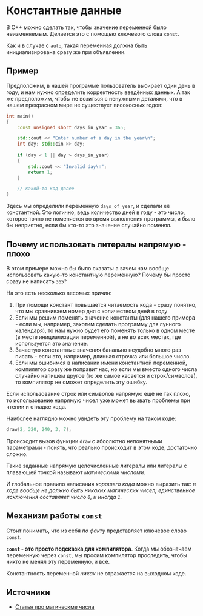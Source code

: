 # Константные данные

В С++ можно сделать так, чтобы значение переменной было неизменяемым. Делается это с помощью ключевого слова `const`.

Как и в случае с `auto`, такая переменная должна быть инициализирована сразу же при объявлении.

## Пример

Предположим, в нашей программе пользователь выбирает один день в году, и нам нужно определить корректность введённых данных. А так же предположим, чтобы не возиться с ненужными деталями, что в нашем прекрасном мире не существует високосных годов:

```cpp
int main()
{
    const unsigned short days_in_year = 365;

    std::cout << "Enter number of a day in the year\n";
    int day; std::cin >> day;
    
    if (day < 1 || day > days_in_year)
    {
        std::cout << "Invalid day\n";
        return 1;
    }

    // какой-то код далее
}
```

Здесь мы определили переменную `days_of_year`, и сделали её константной. Это логично, ведь количество дней в году - это число, которое точно не поменяется во время выполнения программы, и было бы неприятно, если бы кто-то это значение случайно поменял.

## Почему использовать литералы напрямую - плохо
В этом примере можно бы было сказать: а зачем нам вообще использовать какую-то константную переменную? Почему бы просто сразу не написать `365`?

На это есть несколько весомых причин:
1. При помощи констант повышается читаемость кода - сразу понятно, что мы сравниваем номер дня с количеством дней в году
2. Если мы решим поменять значение константы (для нашего примера - если мы, например, захотим сделать программу для лунного календаря), то нам нужно будет его поменять только в одном месте (в месте инициализации переменной), а не во всех местах, где используется это значение.
3. Зачастую константные значения банально неудобно много раз писать - если это, например, длинная строчка или большое число.
4. Если мы ошибимся в написании имени константной переменной, компилятор сразу же поправит нас, но если мы вместо одного числа случайно напишем другое (то же самое касается и строк/символов), то компилятор не сможет определить эту ошибку.

Если использование строк или символов напрямую ещё не так плохо, то использование напрямую чисел уже может вызвать проблемы при чтении и отладке кода. 

Наиболее наглядно можно увидеть эту проблему на таком коде:
```cpp
draw(2, 320, 240, 3, 7);
```
Происходит вызов функции `draw` с абсолютно непонятными параметрами - понять, что реально происходит в этом коде, достаточно сложно.

Такие заданные напрямую целочисленные литералы или литералы с плавающей точкой называют *магическими числами*.

И глобальное правило написания *хорошего кода* можно выразить так: *в коде вообще не должно быть никаких магических чисел; единственное исключения составляет число `0`, и иногда `1`.*

## Механизм работы `const`
Стоит понимать, что из себя *по факту* представляет ключевое слово `const`.

**`const` - это просто подсказка для компилятора**. Когда мы обозначаем переменную через `const`, мы просим компилятор проследить, чтобы никто не менял эту переменную, и всё.

Константность переменной *никак* не отражается на выходном коде.

## Источники
- [Статья про магическме числа](https://dev.koshovyi.com/2018/04/18/antipattern-1-magicheskoe-chislo-magic-number/)